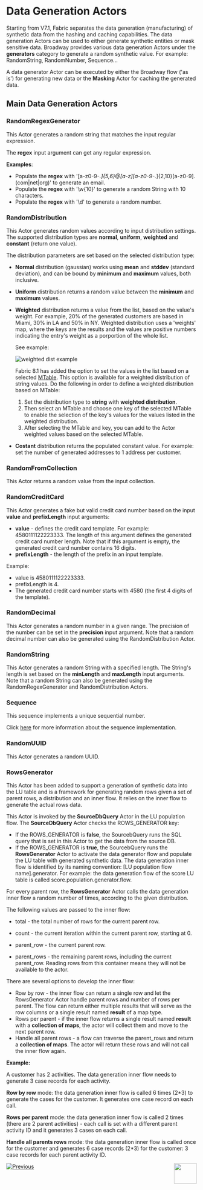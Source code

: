 # Data Generation Actors

Starting from V7.1, Fabric separates the data generation (manufacturing) of synthetic data from the hashing and caching capabilities. The data generation Actors can be used to either generate synthetic entities or mask sensitive data. Broadway provides various data generation Actors under the **generators** category to generate a random synthetic value. For example: RandomString, RandomNumber, Sequence...

A data generator Actor can be executed by either the Broadway flow ('as is') for generating new data or the **Masking** Actor for caching the generated data. 

## Main Data Generation Actors

### RandomRegexGenerator

This Actor generates a random string that matches the input regular expression.

The **regex** input argument can get any regular expression.

**Examples**:

- Populate the **regex** with '[a-z0-9-_\.]{5,6}@[a-z][a-z0-9-_\.]{2,10}[a-z0-9]\.(com|net|org)' to generate an email.
- Populate the **regex** with '\w{10}' to generate a random String with 10 characters.
- Populate the **regex** with '\d' to generate a random number.

### RandomDistribution

This Actor generates random values according to input distribution settings. The supported distribution types are **normal**, **uniform**, **weighted** and **constant** (return one value).

The distribution parameters are set based on the selected distribution type:

- **Normal** distribution (gaussian) works using **mean** and **stddev** (standard deviation), and can be bound by **minimum** and **maximum** values, both inclusive.

- **Uniform** distribution returns a random value between the **minimum** and **maximum** values.

- **Weighted** distribution returns a value from the list, based on the value's weight. For example, 20% of the generated customers are based in Miami, 30% in LA and 50% in NY. Weighted distribution uses a 'weights' map, where the keys are the results and the values are positive numbers indicating the entry's weight as a porportion of the whole list.

  See example:

  ![weighted dist example](/articles/19_Broadway/images/weighted_dist_example.png)

    Fabric 8.1 has added the option to set the values in the list based on a selected [MTable](09_MTable_actors.md). This option is available for a weighted distribution of string values. Do the following in order to define a weighted distribution based on MTable:
   1. Set the distribution type to **string** with **weighted distribution**.
   2. Then select an MTable and choose one key of the selected MTable to enable the selection of the key's values for the values listed in the weighted distribution.
   3. After selecting the MTable and key, you can add to the Actor weighted values based on the selected MTable. 
  
- **Costant** distribution returns the populated constant value. For example: set the number of generated addresses to 1 address per customer.

### RandomFromCollection

This Actor returns a random value from the input collection.

### RandomCreditCard

This Actor generates a fake but valid credit card number based on the input **value** and **prefixLength** input arguments:

-  **value** - defines the credit card template. For example: 4580111122223333. The length of this argument defines the generated credit card number length. Note that if this argument is empty, the generated credit card number contains 16 digits.
- **prefixLength** - the length of the prefix in an input template.

Example:

- value is 4580111122223333.
- prefixLength is 4.
- The generated credit card number starts with 4580 (the first 4 digits of the template).

### RandomDecimal

This Actor generates a random number in a given range. The precision of the number can be set in the **precision** input argument. Note that a random decimal number can also be generated using the RandomDistribution Actor.

### RandomString

This Actor generates a random String with a specified length. The String's length is set based on the **minLength** and **maxLength** input arguments. Note that a random String can also be generated using the RandomRegexGenerator and RandomDistribution Actors.

### Sequence

This sequence implements a unique sequential number. 

Click [here](08_sequence_implementation_guide.md) for more information about the sequence implementation.

### RandomUUID

This Actor generates a random UUID.

### RowsGenerator

This Actor has been added to support a generation of synthetic data into the LU table and is a framework for generating random rows given a set of parent rows, a distribution and an inner flow. It relies on the inner flow to generate the actual rows data.

This Actor is invoked by the **SourceDbQuery** Actor in the LU population flow. The **SourceDbQuery** Actor checks the ROWS_GENERATOR key:  

- If the ROWS_GENERATOR is **false**, the SourcebQuery runs the SQL query that is set in this Actor to get the data from the source DB. 
- If the ROWS_GENERATOR is **true**, the SourcebQuery runs the **RowsGenerator** Actor to activate the data generator flow and populate the LU table with generated synthetic data. The data generation inner flow is identified by its naming convention: [LU population flow name].generator. For example: the data generation flow of the score LU table is called score.population.generator.flow.

For every parent row, the **RowsGenerator** Actor calls the data generation inner flow a random number of times, according to the given distribution. 

The following values are passed to the inner flow:

- total - the total number of rows for the current parent row.

- count - the current iteration within the current parent row, starting at 0.
- parent_row - the current parent row. 
- parent_rows - the remaining parent rows, including the current parent_row. Reading rows from this container means they will not be available to the actor.

There are several options to develop the inner flow:

- Row by row - the inner flow can return a single row and let the RowsGenerator Actor handle parent rows and number of rows per parent. The flow can return either multiple results that will serve as the row columns or a single result named **result** of a map type. 
- Rows per parent - if the inner flow returns a single result named **result** with a **collection of maps**, the actor will collect them and move to the next parent row.
- Handle all parent rows - a flow can traverse the parent_rows and return a **collection of maps**. The actor will return these rows and will not call the inner flow again.

**Example:**

A customer has 2 activities. The data generation inner flow needs to generate 3 case records for each activity.

**Row by row** mode: the data generation inner flow is called 6 times (2*3) to generate the cases for the customer. It generates one case record on each call.

**Rows per parent** mode: the data generation inner flow is called 2 times (there are 2 parent activities) - each call is set with a different parent activity ID and it generates 3 cases on each call.

**Handle all parents rows** mode: the data generation inner flow is called once for the customer and generates 6 case records (2*3) for the customer: 3 case records for each parent activity ID.



[![Previous](/articles/images/Previous.png)](07_masking_and_sequence_actors.md)[<img align="right" width="60" height="54" src="/articles/images/Next.png">](08_sequence_implementation_guide.md)



